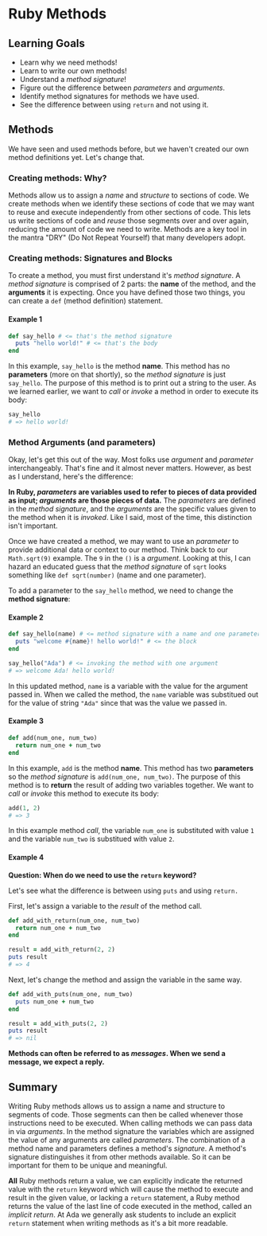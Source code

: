 # Ruby Methods

## Learning Goals

  - Learn why we need methods!
  - Learn to write our own methods!
  - Understand a _method signature_!
  - Figure out the difference between _parameters_ and _arguments_.
  - Identify method signatures for methods we have used.
  - See the difference between using `return` and not using it.

## Methods

We have seen and used methods before, but we haven't created our own method definitions yet. Let's change that.

### Creating methods: Why?

Methods allow us to assign a _name_ and _structure_ to sections of code. We create methods when we identify these sections of code that we may want to reuse and execute independently from other sections of code.  This lets us write sections of code and _reuse_ those segments over and over again, reducing the amount of code we need to write.  Methods are a key tool in the mantra "DRY" (Do Not Repeat Yourself) that many developers adopt.


### Creating methods: Signatures and Blocks

To create a method, you must first understand it's _method signature_. A _method signature_ is comprised of 2 parts: the __name__ of the method, and the __arguments__ it is expecting. Once you have defined those two things, you can create a `def` (method definition) statement.

#### Example 1

```ruby
def say_hello # <= that's the method signature
  puts "hello world!" # <= that's the body
end
```

In this example, `say_hello` is the method __name__. This method has no __parameters__ (more on that shortly), so the _method signature_ is just `say_hello`. The purpose of this method is to print out a string to the user. As we learned earlier, we want to _call_ or _invoke_ a method in order to execute its body:

```ruby
say_hello
# => hello world!
```

### Method Arguments (and parameters)

Okay, let's get this out of the way. Most folks use _argument_ and _parameter_ interchangeably. That's fine and it almost never matters. However, as best as I understand, here's the difference:

__In Ruby, _parameters_ are variables used to refer to pieces of data provided as input; _arguments_ **are** those pieces of data.__ The _parameters_ are defined in the _method signature_, and the _arguments_ are the specific values given to the method when it is _invoked_. Like I said, most of the time, this distinction isn't important.

Once we have created a method, we may want to use an _parameter_ to provide additional data or context to our method. Think back to our `Math.sqrt(9)` example. The `9` in the `()` is a _argument_. Looking at this, I can hazard an educated guess that the _method signature_ of `sqrt` looks something like `def sqrt(number)` (name and one parameter).

To add a parameter to the `say_hello` method, we need to change the __method signature__:

#### Example 2

```ruby
def say_hello(name) # <= method signature with a name and one parameter
  puts "welcome #{name}! hello world!" # <= the block
end

say_hello("Ada") # <= invoking the method with one argument
# => welcome Ada! hello world!
```

In this updated method, `name` is a variable with the value for the argument passed in. When we called the method, the `name` variable was substitued out for the value of string `"Ada"` since that was the value we passed in.

#### Example 3

```ruby
def add(num_one, num_two)
  return num_one + num_two
end
```

In this example, `add` is the method __name__. This method has two __parameters__ so the _method signature_ is `add(num_one, num_two)`. The purpose of this method is to __return__ the result of adding two variables together. We want to _call_ or _invoke_ this method to execute its body:
```ruby
add(1, 2)
# => 3
```

In this example method _call_, the variable `num_one` is substituted with value `1` and the variable `num_two` is substitued with value `2`.

#### Example 4

__Question: When do we need to use the `return` keyword?__

Let's see what the difference is between using `puts` and using `return.`

First, let's assign a variable to the _result_ of the method call.
```ruby
def add_with_return(num_one, num_two)
  return num_one + num_two
end

result = add_with_return(2, 2)
puts result
# => 4
```

Next, let's change the method and assign the variable in the same way.
```ruby
def add_with_puts(num_one, num_two)
  puts num_one + num_two
end

result = add_with_puts(2, 2)
puts result
# => nil
```

**Methods can often be referred to as _messages_. When we send a message, we expect a reply.**


## Summary

Writing Ruby methods allows us to assign a name and structure to segments of code.  Those segments can then be called whenever those instructions need to be executed.  When calling methods we can pass data in via _arguments_.  In the method signature the variables which are assigned the value of any arguments are called _parameters_.  The combination of a method name and parameters defines a method's _signature_.  A method's signature distinguishes it from other methods available.  So it can be important for them to be unique and meaningful.

**All** Ruby methods return a value, we can explicitly indicate the returned value with the `return` keyword which will cause the method to execute and result in the given value, or lacking a `return` statement, a Ruby method returns the value of the last line of code executed in the method, called an _implicit return_.  At Ada we generally ask students to include an explicit `return` statement when writing methods as it's a bit more readable.

